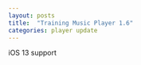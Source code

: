 ```yaml
---
layout: posts
title:  "Training Music Player 1.6"
categories: player update
---
```

iOS 13 support
